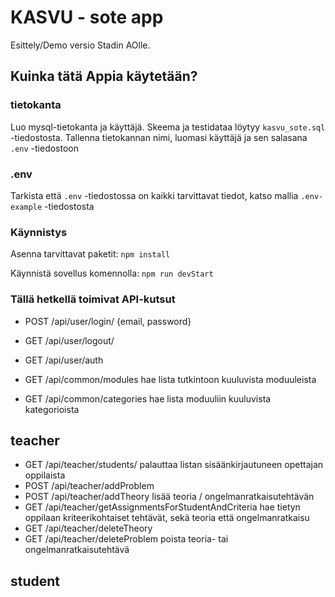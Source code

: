 # KASVU - sote app
Esittely/Demo versio Stadin AOlle.

## Kuinka tätä Appia käytetään?

### tietokanta

Luo mysql-tietokanta ja käyttäjä. Skeema ja testidataa löytyy  ```kasvu_sote.sql ```-tiedostosta. Tallenna tietokannan nimi, luomasi käyttäjä ja sen salasana ``` .env ``` -tiedostoon


### .env

Tarkista että ``` .env ``` -tiedostossa on kaikki tarvittavat tiedot, katso mallia ```.env-example``` -tiedostosta


### Käynnistys

Asenna tarvittavat paketit:
``` npm install ```

Käynnistä sovellus komennolla:
```npm run devStart```

### Tällä hetkellä toimivat API-kutsut

- POST /api/user/login/ {email, password}
- GET /api/user/logout/
- GET /api/user/auth

- GET /api/common/modules
hae lista tutkintoon kuuluvista moduuleista
- GET /api/common/categories
hae lista moduuliin kuuluvista kategorioista

## teacher

- GET /api/teacher/students/
palauttaa listan sisäänkirjautuneen opettajan oppilaista
- POST /api/teacher/addProblem
- POST /api/teacher/addTheory
lisää teoria / ongelmanratkaisutehtävän
- GET /api/teacher/getAssignmentsForStudentAndCriteria
hae tietyn oppilaan kriteerikohtaiset tehtävät, sekä teoria että ongelmanratkaisu
- GET /api/teacher/deleteTheory
- GET /api/teacher/deleteProblem
poista teoria- tai ongelmanratkaisutehtävä


## student
